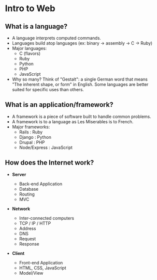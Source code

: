 # Intro to Web


## What is a language?

- A language interprets computed commands.
- Languages build atop languages (ex: binary -> assembly -> C -> Ruby)
- Major languages:
  - C (flavors)
  - Ruby
  - Python  
  - PHP
  - JavaScript
- Why so many? Think of "Gestalt": a single German word that means "The inherent shape, or form" in English. Some languages are better suited for specific uses than others.

## What is an application/framework?

- A framework is a piece of software built to handle common problems.
- A framework is to a language as Les Miserables is to French.
- Major frameworks:
  - Rails : Ruby
  - Django : Python
  - Drupal : PHP
  - Node/Express : JavaScript
	
## How does the Internet work?

- **Server**
  - Back-end Application
  - Database
  - Routing
  - MVC

- **Network**
  - Inter-connected computers
  - TCP / IP / HTTP
  - Address
  - DNS
  - Request
  - Response

- **Client**
  - Front-end Application
  - HTML, CSS, JavaScript
  - Model/View